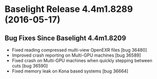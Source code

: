 # Baselight Release 4.4m1.8289 (2016-05-17)



## Bug Fixes Since Baselight 4.4m1.8209

* Fixed reading compressed multi-view OpenEXR files \[bug 36480]
* Improved crash reporting on Multi-GPU machines \[bug 36589]
* Fixed crash on Multi-GPU machines when quickly stepping between cuts \[bug 36590]
* Fixed memory leak on Kona based systems \[bug 36664]
